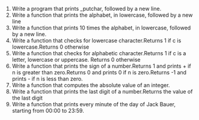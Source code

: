 1. Write a program that prints _putchar, followed by a new line.
2. Write a function that prints the alphabet, in lowercase, followed by a new line
3. Write a function that prints 10 times the alphabet, in lowercase, followed by a new line.
4. Write a function that checks for lowercase character.Returns 1 if c is lowercase.Returns 0 otherwise
5. Write a function that checks for alphabetic character.Returns 1 if c is a letter, lowercase or uppercase. Returns 0 otherwise
6. Write a function that prints the sign of a number.Returns 1 and prints + if n is greater than zero.Returns 0 and prints 0 if n is zero.Returns -1 and prints - if n is less than zero.
7. Write a function that computes the absolute value of an integer.
8. Write a function that prints the last digit of a number.Returns the value of the last digit
9. Write a function that prints every minute of the day of Jack Bauer, starting from 00:00 to 23:59.
